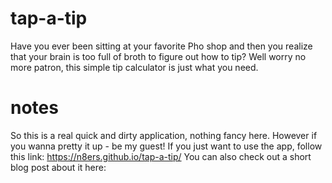 # tap-a-tip

Have you ever been sitting at your favorite Pho shop and then you realize that your brain is too full of broth to figure out how to tip?
Well worry no more patron, this simple tip calculator is just what you need.

# notes

So this is a real quick and dirty application, nothing fancy here.
However if you wanna pretty it up - be my guest!
If you just want to use the app, follow this link: https://n8ers.github.io/tap-a-tip/
You can also check out a short blog post about it here: <insert me later nathan>
